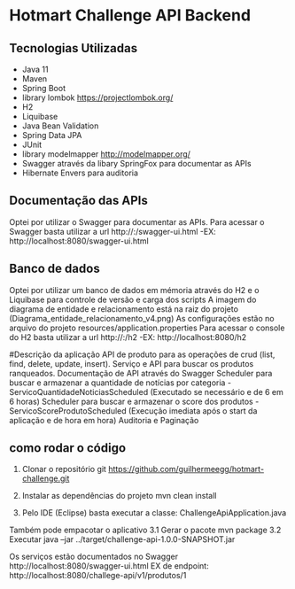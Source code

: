 # Hotmart Challenge API Backend

## Tecnologias Utilizadas
* Java 11
* Maven
* Spring Boot
* library lombok https://projectlombok.org/
* H2
* Liquibase
* Java Bean Validation
* Spring Data JPA
* JUnit
* library modelmapper http://modelmapper.org/
* Swagger através da libary SpringFox para documentar as APIs
* Hibernate Envers para auditoria

## Documentação das APIs
Optei por utilizar o Swagger para documentar as APIs. 
Para acessar o Swagger basta utilizar a url  http://<host>:<porta>/swagger-ui.html -EX: http://localhost:8080/swagger-ui.html

## Banco de dados
Optei por utilizar um banco de dados em mémoria através do H2 e o Liquibase para controle de versão e carga dos scripts
A imagem do diagrama de entidade e relacionamento está na raiz do projeto (Diagrama_entidade_relacionamento_v4.png)
As configurações estão no arquivo do projeto resources/application.properties
Para acessar o console do H2 basta utilizar a url  http://<host>:<porta>/h2 -EX: http://localhost:8080/h2


#Descrição da aplicação 
API de produto para as operações de crud (list, find, delete, update, insert).
Serviço e API para buscar os produtos ranqueados.
Documentação de API através do Swagger
Scheduler para buscar e armazenar a quantidade de notícias por categoria - ServicoQuantidadeNoticiasScheduled (Executado se necessário e de 6 em 6 horas) 
Scheduler para buscar e armazenar o score dos produtos - ServicoScoreProdutoScheduled (Execução imediata após o start da aplicação e de hora em hora)
Auditoria e Paginação

## como rodar o código

1. Clonar o repositório git
https://github.com/guilhermeegg/hotmart-challenge.git

2. Instalar as dependências do projeto
mvn clean install

3. Pelo IDE (Eclipse) basta executar a classe:
ChallengeApiApplication.java

Também pode empacotar o aplicativo
	3.1 Gerar o pacote mvn package
	3.2 Executar java –jar ../target/challenge-api-1.0.0-SNAPSHOT.jar


Os serviços estão documentados no Swagger http://localhost:8080/swagger-ui.html
EX de endpoint: http://localhost:8080/challege-api/v1/produtos/1